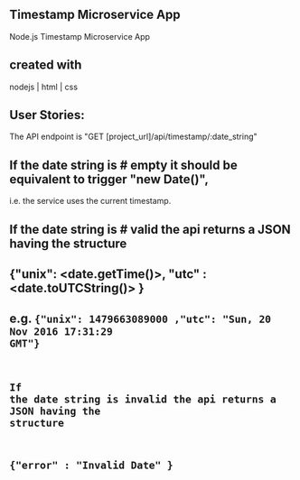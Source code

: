 ## Timestamp Microservice App
Node.js Timestamp Microservice App

## created with
nodejs | html | css

## User Stories:
The API endpoint is "GET [project_url]/api/timestamp/:date_string"
      
## If the date string is # empty it should be equivalent to trigger "new Date()", 
  i.e. the service uses the current timestamp.
  
## If the date string is # valid the api returns a JSON having the structure

##      {"unix": &lt;date.getTime()&gt;, "utc" : &lt;date.toUTCString()&gt; }

##       e.g. <code>{"unix": 1479663089000 ,"utc": "Sun, 20 Nov 2016 17:31:29 GMT"}

## If the date string is invalid the api returns a JSON having the structure

## {"error" : "Invalid Date" }
